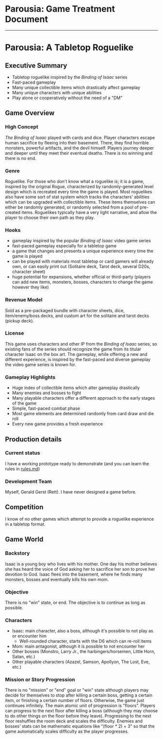 # Parousia: Game Treatment Document
---
# Parousia: A Tabletop Roguelike

## Executive Summary
 - Tabletop roguelike inspired by the _Binding of Isaac_ series
 - Fast-paced gameplay
 - Many unique collectible items which drastically affect gameplay
 - Many unique characters with unique abilities
 - Play alone or cooperatively without the need of a "DM"
## Game Overview

### High Concept
_The Binding of Isaac_ played with cards and dice.
Player characters escape human sacrifice by fleeing into their basement. There, they find horrible monsters, powerful artifacts, and the devil himself. Players journey deeper and deeper until they meet their eventual deaths. There is no winning and there is no end.

### Genre
Roguelike. For those who don't know what a roguelike is; it is a game, inspired by the original Rogue, characterized by randomly-generated level design which is recreated every time the game is played. Most roguelikes also have some sort of stat system which tracks the characters' abilities which can be upgraded with collectible items. These items themselves can either be randomly generated, or randomly selected from a pool of pre-created items. Roguelikes typically have a very light narrative, and allow the player to choose their own path as they play.

### Hooks
 - gameplay inspired by the popular _Binding of Isaac_ video game series
 - fast-paced gameplay especially for a tabletop game
 - a game that changes and presents a unique experience every time the game is played
 - can be played with materials most tabletop or card gamers will already own, or can easily print out (Solitaire deck, Tarot deck, several D20s, character sheet)
 - huge potential for expansions, whether official or third-party (players can add new items, monsters, bosses, characters to change the game however they like)

### Revenue Model
Sold as a pre-packaged bundle with character sheets, dice, item/enemy/boss decks, and custom art for the solitaire and tarot decks (pickup deck).

### License
This game uses characters and other IP from the _Binding of Isaac_ series, so existing fans of the series should recognize the game from its titular character Isaac on the box art. The gameplay, while offering a new and different experience, is inspired by the fast-paced and diverse gameplay the video game series is known for.

### Gameplay Highlights
 - Huge index of collectible items which alter gameplay drastically
 - Many enemies and bosses to fight
 - Many playable characters offer a different approach to the early stages of the game
 - Simple, fast-paced combat phase
 - Most game elements are determined randomly from card draw and die roll
 - Every new game provides a fresh experience

## Production details

### Current status
I have a working prototype ready to demonstrate (and you can learn the rules in [rules.md](rules.md))

### Development Team
Myself, Gerald Gerst (Rett). I have never designed a game before.

## Competition
I know of no other games which attempt to provide a roguelike experience in a tabletop format.

## Game World

### Backstory
Isaac is a young boy who lives with his mother. One day his mother believes she has heard the voice of God asking her to sacrifice her son to prove her devotion to God. Isaac flees into the basement, where he finds many monsters, bosses and eventually kills his own mom.

### Objective
There is no "win" state, or end. The objective is to continue as long as possible.

### Characters
 - Isaac: main character, also a boss, although it's possible to not play as or encounter him
	 - Well-rounded character, starts with the D6 which can re-roll items
 - Mom: main antagonist, although it is possible to not encounter her
 - Other bosses (Monstro, Larry Jr., the harbingers/horsemen, Little Horn, Satan, etc.)
 - Other playable characters (Azazel, Samson, Apollyon, The Lost, Eve, etc.)

### Mission or Story Progression
There is no "mission" or "end" goal or "win" state although players may decide for themselves to stop after killing a certain boss, getting a certain item, or finishing a certain number of floors. Otherwise, the game just continues infinitely.
The main atomic unit of progression is "floors". Players can progress to the next floor after killing a boss (although they may choose to do other things on the floor before they leave). Progressing to the next floor reshuffles the room deck and scales the difficulty. Enemies and bosses' stats can be mathematic equations like "(floor * 2) + 3" so that the game automatically scales difficulty as the player progresses.
